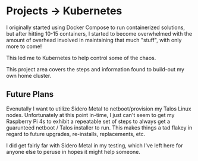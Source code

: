 # Projects -> Kubernetes

I originally started using Docker Compose to run containerized solutions, but after hitting 10-15 containers, I started to become overwhelmed with the amount of overhead involved in maintaining that much "stuff", with only more to come!

This led me to Kubernetes to help control some of the chaos.

This project area covers the steps and information found to build-out my own home cluster.

## Future Plans

Evenutally I want to utilize Sidero Metal to netboot/provision my Talos Linux nodes. Unfortunately at this point in-time, I just can't seem to get my Raspberry Pi 4s to exhibit a repeatable set of steps to always get a guarunteed netboot / Talos installer to run. This makes things a tad flakey in regard to future upgrades, re-installs, replacements, etc.

I did get fairly far with Sidero Metal in my testing, which I've left here for anyone else to peruse in hopes it might help someone.
